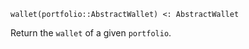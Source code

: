 ```
wallet(portfolio::AbstractWallet) <: AbstractWallet
```

Return the `wallet` of a given `portfolio`.
